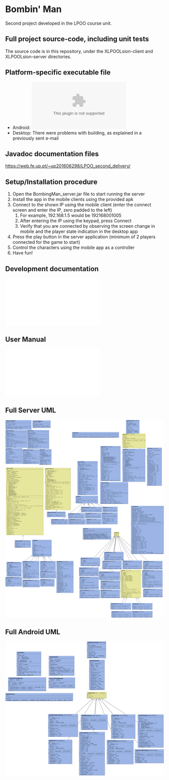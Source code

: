 # Bombin' Man
Second project developed in the LPOO course unit.

## Full project source-code, including unit tests
The source code is in this repository, under the XLPOOLsion-client and XLPOOLsion-server directories.

## Platform-specific executable file
* Android: ![Android APK](deliverables/executables/Bombin'_Man.apk?raw=true "Android APK")
* Desktop: There were problems with building, as explained in a previously sent e-mail

## Javadoc documentation files
https://web.fe.up.pt/~up201606298/LPOO_second_delivery/

## Setup/Installation procedure
1. Open the BombingMan_server.jar file to start running the server
1. Install the app in the mobile clients using the provided apk
1. Connect to the shown IP using the mobile client (enter the connect screen and enter the IP, zero padded to the left)
    1. For example, 192.168.1.5 would be 192168001005
    1. After entering the IP using the keypad, press Connect
    1. Verify that you are connected by observing the screen change in mobile and the player state indication in the desktop app
1. Press the play button in the server application (minimum of 2 players connected for the game to start)
1. Control the characters using the mobile app as a controller
1. Have fun!

## Development documentation
![Link to Development Documentation](deliverables/Development_Documentation.pdf "Development Documentation")

## User Manual
![Link to User Manual](deliverables/User_Manual.pdf "User Manual PDF")
## Full Server UML
![Link to Server UML](deliverables/ServerFullUML.png "Server Full UML")

## Full Android UML
![Link to Android UML](deliverables/AndroidFullUML.png "Android Full UML")
